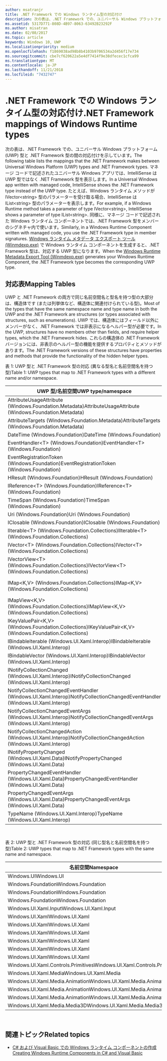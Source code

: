 ```yaml
---
author: msatranjr
title: .NET Framework での Windows ランタイム型の対応付け
description: 次の表は、.NET Framework での、ユニバーサル Windows プラットフォーム (UWP) 型と .NET Framework 型の間の対応付けを示しています。
ms.assetid: 5317D771-808D-4B97-8063-63492B23292F
ms.author: misatran
ms.date: 02/08/2017
ms.topic: article
keywords: Windows 10, UWP
ms.localizationpriority: medium
ms.openlocfilehash: f1869038ad98b8b4103b9706534a2d456f17e734
ms.sourcegitcommit: cbe7cf620622a5e4df7414f9e38dfecec1cfca99
ms.translationtype: MT
ms.contentlocale: ja-JP
ms.lasthandoff: 11/21/2018
ms.locfileid: "7432747"
---
```

# <a name="net-framework-mappings-of-windows-runtime-types"></a><span data-ttu-id="7226c-104">.NET Framework での Windows ランタイム型の対応付け</span><span class="sxs-lookup"><span data-stu-id="7226c-104">.NET Framework mappings of Windows Runtime types</span></span>



<span data-ttu-id="7226c-105">次の表は、.NET Framework での、ユニバーサル Windows プラットフォーム (UWP) 型と .NET Framework 型の間の対応付けを示しています。</span><span class="sxs-lookup"><span data-stu-id="7226c-105">The following table lists the mappings that the .NET Framework makes between Universal Windows Platform (UWP) types and .NET Framework types.</span></span> <span data-ttu-id="7226c-106">マネージ コードで記述されたユニバーサル Windows アプリでは、IntelliSense は UWP 型ではなく .NET Framework 型を表示します。</span><span class="sxs-lookup"><span data-stu-id="7226c-106">In a Universal Windows app written with managed code, IntelliSense shows the .NET Framework type instead of the UWP type.</span></span> <span data-ttu-id="7226c-107">たとえば、Windows ランタイム メソッドが IVector&lt;string&gt; 型のパラメーターを受け取る場合、IntelliSense は IList&lt;string&gt; 型のパラメーターを表示します。</span><span class="sxs-lookup"><span data-stu-id="7226c-107">For example, if a Windows Runtime method takes a parameter of type IVector&lt;string&gt;, IntelliSense shows a parameter of type IList&lt;string&gt;.</span></span> <span data-ttu-id="7226c-108">同様に、マネージ コードで記述された Windows ランタイム コンポーネントでは、.NET Framework 型をメンバーのシグネチャ内で使います。</span><span class="sxs-lookup"><span data-stu-id="7226c-108">Similarly, in a Windows Runtime Component written with managed code, you use the .NET Framework type in member signatures.</span></span> <span data-ttu-id="7226c-109">[Windows ランタイム メタデータ エクスポート ツール (Winmdexp.exe)](https://msdn.microsoft.com/library/hh925576.aspx) で Windows ランタイム コンポーネントを生成すると、.NET Framework 型は、対応する UWP 型になります。</span><span class="sxs-lookup"><span data-stu-id="7226c-109">When the [Windows Runtime Metadata Export Tool (Winmdexp.exe)](https://msdn.microsoft.com/library/hh925576.aspx) generates your Windows Runtime Component, the .NET Framework type becomes the corresponding UWP type.</span></span>

## <a name="mapping-tables"></a><span data-ttu-id="7226c-110">対応表</span><span class="sxs-lookup"><span data-stu-id="7226c-110">Mapping Tables</span></span>


<span data-ttu-id="7226c-111">UWP と .NET Framework の両方で同じ名前空間名と型名を持つ型の大部分は、構造体です (または列挙体など、構造体に関連付けられている型)。</span><span class="sxs-lookup"><span data-stu-id="7226c-111">Most of the types that have the same namespace name and type name in both the UWP and the .NET Framework are structures (or types associated with structures, such as enumerations).</span></span> <span data-ttu-id="7226c-112">UWP では、構造体にはフィールド以外にメンバーがなく、.NET Framework では非表示になるヘルパー型が必要です。</span><span class="sxs-lookup"><span data-stu-id="7226c-112">In the UWP, structures have no members other than fields, and require helper types, which the .NET Framework hides.</span></span> <span data-ttu-id="7226c-113">これらの構造体の .NET Framework バージョンには、非表示のヘルパー型の機能を提供するプロパティとメソッドがあります。</span><span class="sxs-lookup"><span data-stu-id="7226c-113">The .NET Framework versions of these structures have properties and methods that provide the functionality of the hidden helper types.</span></span>

<span data-ttu-id="7226c-114">表 1: UWP 型と .NET Framework 型の対応 (異なる型名と名前空間名を持つ型)</span><span class="sxs-lookup"><span data-stu-id="7226c-114">Table 1: UWP types that map to .NET Framework types with a different name and/or namespace.</span></span>

| <span data-ttu-id="7226c-115">UWP 型/名前空間</span><span class="sxs-lookup"><span data-stu-id="7226c-115">UWP type/namespace</span></span>                                            | <span data-ttu-id="7226c-116">.NET Framework 型/名前空間</span><span class="sxs-lookup"><span data-stu-id="7226c-116">.NET Framework type/namespace</span></span>                                          | <span data-ttu-id="7226c-117">.NET Framework アセンブリ</span><span class="sxs-lookup"><span data-stu-id="7226c-117">.NET Framework assembly</span></span>                           |
|---------------------------------------------------------------|------------------------------------------------------------------------|---------------------------------------------------|
| <span data-ttu-id="7226c-118">AttributeUsageAttribute (Windows.Foundation.Metadata)</span><span class="sxs-lookup"><span data-stu-id="7226c-118">AttributeUsageAttribute (Windows.Foundation.Metadata)</span></span>         | <span data-ttu-id="7226c-119">AttributeUsageAttribute (System)</span><span class="sxs-lookup"><span data-stu-id="7226c-119">AttributeUsageAttribute (System)</span></span>                                       | <span data-ttu-id="7226c-120">System.Runtime.dll</span><span class="sxs-lookup"><span data-stu-id="7226c-120">System.Runtime.dll</span></span>                                |
| <span data-ttu-id="7226c-121">AttributeTargets (Windows.Foundation.Metadata)</span><span class="sxs-lookup"><span data-stu-id="7226c-121">AttributeTargets (Windows.Foundation.Metadata)</span></span>                | <span data-ttu-id="7226c-122">AttributeTargets (System)</span><span class="sxs-lookup"><span data-stu-id="7226c-122">AttributeTargets (System)</span></span>                                              | <span data-ttu-id="7226c-123">System.Runtime.dll</span><span class="sxs-lookup"><span data-stu-id="7226c-123">System.Runtime.dll</span></span>                                |
| <span data-ttu-id="7226c-124">DateTime (Windows.Foundation)</span><span class="sxs-lookup"><span data-stu-id="7226c-124">DateTime (Windows.Foundation)</span></span>                                 | <span data-ttu-id="7226c-125">DateTimeOffset (System)</span><span class="sxs-lookup"><span data-stu-id="7226c-125">DateTimeOffset (System)</span></span>                                                | <span data-ttu-id="7226c-126">System.Runtime.dll</span><span class="sxs-lookup"><span data-stu-id="7226c-126">System.Runtime.dll</span></span>                                |
| <span data-ttu-id="7226c-127">EventHandler&lt;T&gt; (Windows.Foundation)</span><span class="sxs-lookup"><span data-stu-id="7226c-127">EventHandler&lt;T&gt; (Windows.Foundation)</span></span>                    | <span data-ttu-id="7226c-128">EventHandler&lt;T&gt; (System)</span><span class="sxs-lookup"><span data-stu-id="7226c-128">EventHandler&lt;T&gt; (System)</span></span>                                         | <span data-ttu-id="7226c-129">System.Runtime.dll</span><span class="sxs-lookup"><span data-stu-id="7226c-129">System.Runtime.dll</span></span>                                |
| <span data-ttu-id="7226c-130">EventRegistrationToken (Windows.Foundation)</span><span class="sxs-lookup"><span data-stu-id="7226c-130">EventRegistrationToken (Windows.Foundation)</span></span>                   | <span data-ttu-id="7226c-131">EventRegistrationToken (System.Runtime.InteropServices.WindowsRuntime)</span><span class="sxs-lookup"><span data-stu-id="7226c-131">EventRegistrationToken (System.Runtime.InteropServices.WindowsRuntime)</span></span> | <span data-ttu-id="7226c-132">System.Runtime.InteropServices.WindowsRuntime.dll</span><span class="sxs-lookup"><span data-stu-id="7226c-132">System.Runtime.InteropServices.WindowsRuntime.dll</span></span> |
| <span data-ttu-id="7226c-133">HResult (Windows.Foundation)</span><span class="sxs-lookup"><span data-stu-id="7226c-133">HResult (Windows.Foundation)</span></span>                                  | <span data-ttu-id="7226c-134">Exception (System)</span><span class="sxs-lookup"><span data-stu-id="7226c-134">Exception (System)</span></span>                                                     | <span data-ttu-id="7226c-135">System.Runtime.dll</span><span class="sxs-lookup"><span data-stu-id="7226c-135">System.Runtime.dll</span></span>                                |
| <span data-ttu-id="7226c-136">IReference&lt;T&gt; (Windows.Foundation)</span><span class="sxs-lookup"><span data-stu-id="7226c-136">IReference&lt;T&gt; (Windows.Foundation)</span></span>                      | <span data-ttu-id="7226c-137">Nullable&lt;T&gt; (System)</span><span class="sxs-lookup"><span data-stu-id="7226c-137">Nullable&lt;T&gt; (System)</span></span>                                             | <span data-ttu-id="7226c-138">System.Runtime.dll</span><span class="sxs-lookup"><span data-stu-id="7226c-138">System.Runtime.dll</span></span>                                |
| <span data-ttu-id="7226c-139">TimeSpan (Windows.Foundation)</span><span class="sxs-lookup"><span data-stu-id="7226c-139">TimeSpan (Windows.Foundation)</span></span>                                 | <span data-ttu-id="7226c-140">TimeSpan (System)</span><span class="sxs-lookup"><span data-stu-id="7226c-140">TimeSpan (System)</span></span>                                                      | <span data-ttu-id="7226c-141">System.Runtime.dll</span><span class="sxs-lookup"><span data-stu-id="7226c-141">System.Runtime.dll</span></span>                                |
| <span data-ttu-id="7226c-142">Uri (Windows.Foundation)</span><span class="sxs-lookup"><span data-stu-id="7226c-142">Uri (Windows.Foundation)</span></span>                                      | <span data-ttu-id="7226c-143">Uri (System)</span><span class="sxs-lookup"><span data-stu-id="7226c-143">Uri (System)</span></span>                                                           | <span data-ttu-id="7226c-144">System.Runtime.dll</span><span class="sxs-lookup"><span data-stu-id="7226c-144">System.Runtime.dll</span></span>                                |
| <span data-ttu-id="7226c-145">IClosable (Windows.Foundation)</span><span class="sxs-lookup"><span data-stu-id="7226c-145">IClosable (Windows.Foundation)</span></span>                                | <span data-ttu-id="7226c-146">IDisposable (System)</span><span class="sxs-lookup"><span data-stu-id="7226c-146">IDisposable (System)</span></span>                                                   | <span data-ttu-id="7226c-147">System.Runtime.dll</span><span class="sxs-lookup"><span data-stu-id="7226c-147">System.Runtime.dll</span></span>                                |
| <span data-ttu-id="7226c-148">IIterable&lt;T&gt; (Windows.Foundation.Collections)</span><span class="sxs-lookup"><span data-stu-id="7226c-148">IIterable&lt;T&gt; (Windows.Foundation.Collections)</span></span>           | <span data-ttu-id="7226c-149">IEnumerable&lt;T&gt; (System.Collections.Generic)</span><span class="sxs-lookup"><span data-stu-id="7226c-149">IEnumerable&lt;T&gt; (System.Collections.Generic)</span></span>                      | <span data-ttu-id="7226c-150">System.Runtime.dll</span><span class="sxs-lookup"><span data-stu-id="7226c-150">System.Runtime.dll</span></span>                                |
| <span data-ttu-id="7226c-151">IVector&lt;T&gt; (Windows.Foundation.Collections)</span><span class="sxs-lookup"><span data-stu-id="7226c-151">IVector&lt;T&gt; (Windows.Foundation.Collections)</span></span>             | <span data-ttu-id="7226c-152">IList&lt;T&gt; (System.Collections.Generic)</span><span class="sxs-lookup"><span data-stu-id="7226c-152">IList&lt;T&gt; (System.Collections.Generic)</span></span>                            | <span data-ttu-id="7226c-153">System.Runtime.dll</span><span class="sxs-lookup"><span data-stu-id="7226c-153">System.Runtime.dll</span></span>                                |
| <span data-ttu-id="7226c-154">IVectorView&lt;T&gt; (Windows.Foundation.Collections)</span><span class="sxs-lookup"><span data-stu-id="7226c-154">IVectorView&lt;T&gt; (Windows.Foundation.Collections)</span></span>         | <span data-ttu-id="7226c-155">IReadOnlyList&lt;T&gt; (System.Collections.Generic)</span><span class="sxs-lookup"><span data-stu-id="7226c-155">IReadOnlyList&lt;T&gt; (System.Collections.Generic)</span></span>                    | <span data-ttu-id="7226c-156">System.Runtime.dll</span><span class="sxs-lookup"><span data-stu-id="7226c-156">System.Runtime.dll</span></span>                                |
| <span data-ttu-id="7226c-157">IMap&lt;K,V&gt; (Windows.Foundation.Collections)</span><span class="sxs-lookup"><span data-stu-id="7226c-157">IMap&lt;K,V&gt; (Windows.Foundation.Collections)</span></span>              | <span data-ttu-id="7226c-158">IDictionary&lt;TKey,TValue&gt; (System.Collections.Generic)</span><span class="sxs-lookup"><span data-stu-id="7226c-158">IDictionary&lt;TKey,TValue&gt; (System.Collections.Generic)</span></span>            | <span data-ttu-id="7226c-159">System.Runtime.dll</span><span class="sxs-lookup"><span data-stu-id="7226c-159">System.Runtime.dll</span></span>                                |
| <span data-ttu-id="7226c-160">IMapView&lt;K,V&gt; (Windows.Foundation.Collections)</span><span class="sxs-lookup"><span data-stu-id="7226c-160">IMapView&lt;K,V&gt; (Windows.Foundation.Collections)</span></span>          | <span data-ttu-id="7226c-161">IReadOnlyDictionary&lt;TKey,TValue&gt; (System.Collections.Generic)</span><span class="sxs-lookup"><span data-stu-id="7226c-161">IReadOnlyDictionary&lt;TKey,TValue&gt; (System.Collections.Generic)</span></span>    | <span data-ttu-id="7226c-162">System.Runtime.dll</span><span class="sxs-lookup"><span data-stu-id="7226c-162">System.Runtime.dll</span></span>                                |
| <span data-ttu-id="7226c-163">IKeyValuePair&lt;K,V&gt; (Windows.Foundation.Collections)</span><span class="sxs-lookup"><span data-stu-id="7226c-163">IKeyValuePair&lt;K,V&gt; (Windows.Foundation.Collections)</span></span>     | <span data-ttu-id="7226c-164">KeyValuePair&lt;TKey,TValue&gt; (System.Collections.Generic)</span><span class="sxs-lookup"><span data-stu-id="7226c-164">KeyValuePair&lt;TKey,TValue&gt; (System.Collections.Generic)</span></span>           | <span data-ttu-id="7226c-165">System.Runtime.dll</span><span class="sxs-lookup"><span data-stu-id="7226c-165">System.Runtime.dll</span></span>                                |
| <span data-ttu-id="7226c-166">IBindableIterable (Windows.UI.Xaml.Interop)</span><span class="sxs-lookup"><span data-stu-id="7226c-166">IBindableIterable (Windows.UI.Xaml.Interop)</span></span>                   | <span data-ttu-id="7226c-167">IEnumerable (System.Collections)</span><span class="sxs-lookup"><span data-stu-id="7226c-167">IEnumerable (System.Collections)</span></span>                                       | <span data-ttu-id="7226c-168">System.Runtime.dll</span><span class="sxs-lookup"><span data-stu-id="7226c-168">System.Runtime.dll</span></span>                                |
| <span data-ttu-id="7226c-169">IBindableVector (Windows.UI.Xaml.Interop)</span><span class="sxs-lookup"><span data-stu-id="7226c-169">IBindableVector (Windows.UI.Xaml.Interop)</span></span>                     | <span data-ttu-id="7226c-170">IList (System.Collections)</span><span class="sxs-lookup"><span data-stu-id="7226c-170">IList (System.Collections)</span></span>                                             | <span data-ttu-id="7226c-171">System.Runtime.dll</span><span class="sxs-lookup"><span data-stu-id="7226c-171">System.Runtime.dll</span></span>                                |
| <span data-ttu-id="7226c-172">INotifyCollectionChanged (Windows.UI.Xaml.Interop)</span><span class="sxs-lookup"><span data-stu-id="7226c-172">INotifyCollectionChanged (Windows.UI.Xaml.Interop)</span></span>            | <span data-ttu-id="7226c-173">INotifyCollectionChanged (System.Collections.Specialized)</span><span class="sxs-lookup"><span data-stu-id="7226c-173">INotifyCollectionChanged (System.Collections.Specialized)</span></span>              | <span data-ttu-id="7226c-174">System.ObjectModel.dll</span><span class="sxs-lookup"><span data-stu-id="7226c-174">System.ObjectModel.dll</span></span>                            |
| <span data-ttu-id="7226c-175">NotifyCollectionChangedEventHandler (Windows.UI.Xaml.Interop)</span><span class="sxs-lookup"><span data-stu-id="7226c-175">NotifyCollectionChangedEventHandler (Windows.UI.Xaml.Interop)</span></span> | <span data-ttu-id="7226c-176">NotifyCollectionChangedEventHandler (System.Collections.Specialized)</span><span class="sxs-lookup"><span data-stu-id="7226c-176">NotifyCollectionChangedEventHandler (System.Collections.Specialized)</span></span>   | <span data-ttu-id="7226c-177">System.ObjectModel.dll</span><span class="sxs-lookup"><span data-stu-id="7226c-177">System.ObjectModel.dll</span></span>                            |
| <span data-ttu-id="7226c-178">NotifyCollectionChangedEventArgs (Windows.UI.Xaml.Interop)</span><span class="sxs-lookup"><span data-stu-id="7226c-178">NotifyCollectionChangedEventArgs (Windows.UI.Xaml.Interop)</span></span>    | <span data-ttu-id="7226c-179">NotifyCollectionChangedEventArgs (System.Collections.Specialized)</span><span class="sxs-lookup"><span data-stu-id="7226c-179">NotifyCollectionChangedEventArgs (System.Collections.Specialized)</span></span>      | <span data-ttu-id="7226c-180">System.ObjectModel.dll</span><span class="sxs-lookup"><span data-stu-id="7226c-180">System.ObjectModel.dll</span></span>                            |
| <span data-ttu-id="7226c-181">NotifyCollectionChangedAction (Windows.UI.Xaml.Interop)</span><span class="sxs-lookup"><span data-stu-id="7226c-181">NotifyCollectionChangedAction (Windows.UI.Xaml.Interop)</span></span>       | <span data-ttu-id="7226c-182">NotifyCollectionChangedAction (System.Collections.Specialized)</span><span class="sxs-lookup"><span data-stu-id="7226c-182">NotifyCollectionChangedAction (System.Collections.Specialized)</span></span>         | <span data-ttu-id="7226c-183">System.ObjectModel.dll</span><span class="sxs-lookup"><span data-stu-id="7226c-183">System.ObjectModel.dll</span></span>                            |
| <span data-ttu-id="7226c-184">INotifyPropertyChanged (Windows.UI.Xaml.Data)</span><span class="sxs-lookup"><span data-stu-id="7226c-184">INotifyPropertyChanged (Windows.UI.Xaml.Data)</span></span>                 | <span data-ttu-id="7226c-185">INotifyPropertyChanged (System.ComponentModel)</span><span class="sxs-lookup"><span data-stu-id="7226c-185">INotifyPropertyChanged (System.ComponentModel)</span></span>                         | <span data-ttu-id="7226c-186">System.ObjectModel.dll</span><span class="sxs-lookup"><span data-stu-id="7226c-186">System.ObjectModel.dll</span></span>                            |
| <span data-ttu-id="7226c-187">PropertyChangedEventHandler (Windows.UI.Xaml.Data)</span><span class="sxs-lookup"><span data-stu-id="7226c-187">PropertyChangedEventHandler (Windows.UI.Xaml.Data)</span></span>            | <span data-ttu-id="7226c-188">PropertyChangedEventHandler (System.ComponentModel)</span><span class="sxs-lookup"><span data-stu-id="7226c-188">PropertyChangedEventHandler (System.ComponentModel)</span></span>                    | <span data-ttu-id="7226c-189">System.ObjectModel.dll</span><span class="sxs-lookup"><span data-stu-id="7226c-189">System.ObjectModel.dll</span></span>                            |
| <span data-ttu-id="7226c-190">PropertyChangedEventArgs (Windows.UI.Xaml.Data)</span><span class="sxs-lookup"><span data-stu-id="7226c-190">PropertyChangedEventArgs (Windows.UI.Xaml.Data)</span></span>               | <span data-ttu-id="7226c-191">PropertyChangedEventArgs (System.ComponentModel)</span><span class="sxs-lookup"><span data-stu-id="7226c-191">PropertyChangedEventArgs (System.ComponentModel)</span></span>                       | <span data-ttu-id="7226c-192">System.ObjectModel.dll</span><span class="sxs-lookup"><span data-stu-id="7226c-192">System.ObjectModel.dll</span></span>                            |
| <span data-ttu-id="7226c-193">TypeName (Windows.UI.Xaml.Interop)</span><span class="sxs-lookup"><span data-stu-id="7226c-193">TypeName (Windows.UI.Xaml.Interop)</span></span>                            | <span data-ttu-id="7226c-194">Type (System)</span><span class="sxs-lookup"><span data-stu-id="7226c-194">Type (System)</span></span>                                                          | <span data-ttu-id="7226c-195">System.Runtime.dll</span><span class="sxs-lookup"><span data-stu-id="7226c-195">System.Runtime.dll</span></span>                                |

 

<span data-ttu-id="7226c-196">表 2: UWP 型と .NET Framework 型の対応 (同じ型名と名前空間名を持つ型)</span><span class="sxs-lookup"><span data-stu-id="7226c-196">Table 2: UWP types that map to .NET Framework types with the same name and namespace.</span></span>

| <span data-ttu-id="7226c-197">名前空間</span><span class="sxs-lookup"><span data-stu-id="7226c-197">Namespace</span></span>                           | <span data-ttu-id="7226c-198">型</span><span class="sxs-lookup"><span data-stu-id="7226c-198">Type</span></span>               | <span data-ttu-id="7226c-199">.NET Framework アセンブリ</span><span class="sxs-lookup"><span data-stu-id="7226c-199">.NET Framework assembly</span></span>                   |
|-------------------------------------|--------------------|-------------------------------------------|
| <span data-ttu-id="7226c-200">Windows.UI</span><span class="sxs-lookup"><span data-stu-id="7226c-200">Windows.UI</span></span>                          | <span data-ttu-id="7226c-201">Color</span><span class="sxs-lookup"><span data-stu-id="7226c-201">Color</span></span>              | <span data-ttu-id="7226c-202">System.Runtime.WindowsRuntime.dll</span><span class="sxs-lookup"><span data-stu-id="7226c-202">System.Runtime.WindowsRuntime.dll</span></span>         |
| <span data-ttu-id="7226c-203">Windows.Foundation</span><span class="sxs-lookup"><span data-stu-id="7226c-203">Windows.Foundation</span></span>                  | <span data-ttu-id="7226c-204">Point</span><span class="sxs-lookup"><span data-stu-id="7226c-204">Point</span></span>              | <span data-ttu-id="7226c-205">System.Runtime.WindowsRuntime.dll</span><span class="sxs-lookup"><span data-stu-id="7226c-205">System.Runtime.WindowsRuntime.dll</span></span>         |
| <span data-ttu-id="7226c-206">Windows.Foundation</span><span class="sxs-lookup"><span data-stu-id="7226c-206">Windows.Foundation</span></span>                  | <span data-ttu-id="7226c-207">Rect</span><span class="sxs-lookup"><span data-stu-id="7226c-207">Rect</span></span>               | <span data-ttu-id="7226c-208">System.Runtime.WindowsRuntime.dll</span><span class="sxs-lookup"><span data-stu-id="7226c-208">System.Runtime.WindowsRuntime.dll</span></span>         |
| <span data-ttu-id="7226c-209">Windows.Foundation</span><span class="sxs-lookup"><span data-stu-id="7226c-209">Windows.Foundation</span></span>                  | <span data-ttu-id="7226c-210">Size</span><span class="sxs-lookup"><span data-stu-id="7226c-210">Size</span></span>               | <span data-ttu-id="7226c-211">System.Runtime.WindowsRuntime.dll</span><span class="sxs-lookup"><span data-stu-id="7226c-211">System.Runtime.WindowsRuntime.dll</span></span>         |
| <span data-ttu-id="7226c-212">Windows.UI.Xaml.Input</span><span class="sxs-lookup"><span data-stu-id="7226c-212">Windows.UI.Xaml.Input</span></span>               | <span data-ttu-id="7226c-213">ICommand</span><span class="sxs-lookup"><span data-stu-id="7226c-213">ICommand</span></span>           | <span data-ttu-id="7226c-214">System.ObjectModel.dll</span><span class="sxs-lookup"><span data-stu-id="7226c-214">System.ObjectModel.dll</span></span>                    |
| <span data-ttu-id="7226c-215">Windows.UI.Xaml</span><span class="sxs-lookup"><span data-stu-id="7226c-215">Windows.UI.Xaml</span></span>                     | <span data-ttu-id="7226c-216">CornerRadius</span><span class="sxs-lookup"><span data-stu-id="7226c-216">CornerRadius</span></span>       | <span data-ttu-id="7226c-217">System.Runtime.WindowsRuntime.UI.Xaml.dll</span><span class="sxs-lookup"><span data-stu-id="7226c-217">System.Runtime.WindowsRuntime.UI.Xaml.dll</span></span> |
| <span data-ttu-id="7226c-218">Windows.UI.Xaml</span><span class="sxs-lookup"><span data-stu-id="7226c-218">Windows.UI.Xaml</span></span>                     | <span data-ttu-id="7226c-219">Duration</span><span class="sxs-lookup"><span data-stu-id="7226c-219">Duration</span></span>           | <span data-ttu-id="7226c-220">System.Runtime.WindowsRuntime.UI.Xaml.dll</span><span class="sxs-lookup"><span data-stu-id="7226c-220">System.Runtime.WindowsRuntime.UI.Xaml.dll</span></span> |
| <span data-ttu-id="7226c-221">Windows.UI.Xaml</span><span class="sxs-lookup"><span data-stu-id="7226c-221">Windows.UI.Xaml</span></span>                     | <span data-ttu-id="7226c-222">DurationType</span><span class="sxs-lookup"><span data-stu-id="7226c-222">DurationType</span></span>       | <span data-ttu-id="7226c-223">System.Runtime.WindowsRuntime.UI.Xaml.dll</span><span class="sxs-lookup"><span data-stu-id="7226c-223">System.Runtime.WindowsRuntime.UI.Xaml.dll</span></span> |
| <span data-ttu-id="7226c-224">Windows.UI.Xaml</span><span class="sxs-lookup"><span data-stu-id="7226c-224">Windows.UI.Xaml</span></span>                     | <span data-ttu-id="7226c-225">GridLength</span><span class="sxs-lookup"><span data-stu-id="7226c-225">GridLength</span></span>         | <span data-ttu-id="7226c-226">System.Runtime.WindowsRuntime.UI.Xaml.dll</span><span class="sxs-lookup"><span data-stu-id="7226c-226">System.Runtime.WindowsRuntime.UI.Xaml.dll</span></span> |
| <span data-ttu-id="7226c-227">Windows.UI.Xaml</span><span class="sxs-lookup"><span data-stu-id="7226c-227">Windows.UI.Xaml</span></span>                     | <span data-ttu-id="7226c-228">GridUnitType</span><span class="sxs-lookup"><span data-stu-id="7226c-228">GridUnitType</span></span>       | <span data-ttu-id="7226c-229">System.Runtime.WindowsRuntime.UI.Xaml.dll</span><span class="sxs-lookup"><span data-stu-id="7226c-229">System.Runtime.WindowsRuntime.UI.Xaml.dll</span></span> |
| <span data-ttu-id="7226c-230">Windows.UI.Xaml</span><span class="sxs-lookup"><span data-stu-id="7226c-230">Windows.UI.Xaml</span></span>                     | <span data-ttu-id="7226c-231">Thickness</span><span class="sxs-lookup"><span data-stu-id="7226c-231">Thickness</span></span>          | <span data-ttu-id="7226c-232">System.Runtime.WindowsRuntime.UI.Xaml.dll</span><span class="sxs-lookup"><span data-stu-id="7226c-232">System.Runtime.WindowsRuntime.UI.Xaml.dll</span></span> |
| <span data-ttu-id="7226c-233">Windows.UI.Xaml.Controls.Primitives</span><span class="sxs-lookup"><span data-stu-id="7226c-233">Windows.UI.Xaml.Controls.Primitives</span></span> | <span data-ttu-id="7226c-234">GeneratorPosition</span><span class="sxs-lookup"><span data-stu-id="7226c-234">GeneratorPosition</span></span>  | <span data-ttu-id="7226c-235">System.Runtime.WindowsRuntime.UI.Xaml.dll</span><span class="sxs-lookup"><span data-stu-id="7226c-235">System.Runtime.WindowsRuntime.UI.Xaml.dll</span></span> |
| <span data-ttu-id="7226c-236">Windows.UI.Xaml.Media</span><span class="sxs-lookup"><span data-stu-id="7226c-236">Windows.UI.Xaml.Media</span></span>               | <span data-ttu-id="7226c-237">Matrix</span><span class="sxs-lookup"><span data-stu-id="7226c-237">Matrix</span></span>             | <span data-ttu-id="7226c-238">System.Runtime.WindowsRuntime.UI.Xaml.dll</span><span class="sxs-lookup"><span data-stu-id="7226c-238">System.Runtime.WindowsRuntime.UI.Xaml.dll</span></span> |
| <span data-ttu-id="7226c-239">Windows.UI.Xaml.Media.Animation</span><span class="sxs-lookup"><span data-stu-id="7226c-239">Windows.UI.Xaml.Media.Animation</span></span>     | <span data-ttu-id="7226c-240">KeyTime</span><span class="sxs-lookup"><span data-stu-id="7226c-240">KeyTime</span></span>            | <span data-ttu-id="7226c-241">System.Runtime.WindowsRuntime.UI.Xaml.dll</span><span class="sxs-lookup"><span data-stu-id="7226c-241">System.Runtime.WindowsRuntime.UI.Xaml.dll</span></span> |
| <span data-ttu-id="7226c-242">Windows.UI.Xaml.Media.Animation</span><span class="sxs-lookup"><span data-stu-id="7226c-242">Windows.UI.Xaml.Media.Animation</span></span>     | <span data-ttu-id="7226c-243">RepeatBehavior</span><span class="sxs-lookup"><span data-stu-id="7226c-243">RepeatBehavior</span></span>     | <span data-ttu-id="7226c-244">System.Runtime.WindowsRuntime.UI.Xaml.dll</span><span class="sxs-lookup"><span data-stu-id="7226c-244">System.Runtime.WindowsRuntime.UI.Xaml.dll</span></span> |
| <span data-ttu-id="7226c-245">Windows.UI.Xaml.Media.Animation</span><span class="sxs-lookup"><span data-stu-id="7226c-245">Windows.UI.Xaml.Media.Animation</span></span>     | <span data-ttu-id="7226c-246">RepeatBehaviorType</span><span class="sxs-lookup"><span data-stu-id="7226c-246">RepeatBehaviorType</span></span> | <span data-ttu-id="7226c-247">System.Runtime.WindowsRuntime.UI.Xaml.dll</span><span class="sxs-lookup"><span data-stu-id="7226c-247">System.Runtime.WindowsRuntime.UI.Xaml.dll</span></span> |
| <span data-ttu-id="7226c-248">Windows.UI.Xaml.Media.Media3D</span><span class="sxs-lookup"><span data-stu-id="7226c-248">Windows.UI.Xaml.Media.Media3D</span></span>       | <span data-ttu-id="7226c-249">Matrix3D</span><span class="sxs-lookup"><span data-stu-id="7226c-249">Matrix3D</span></span>           | <span data-ttu-id="7226c-250">System.Runtime.WindowsRuntime.UI.Xaml.dll</span><span class="sxs-lookup"><span data-stu-id="7226c-250">System.Runtime.WindowsRuntime.UI.Xaml.dll</span></span> |

 

## <a name="related-topics"></a><span data-ttu-id="7226c-251">関連トピック</span><span class="sxs-lookup"><span data-stu-id="7226c-251">Related topics</span></span>

* [<span data-ttu-id="7226c-252">C# および Visual Basic での Windows ランタイム コンポーネントの作成</span><span class="sxs-lookup"><span data-stu-id="7226c-252">Creating Windows Runtime Components in C# and Visual Basic</span></span>](creating-windows-runtime-components-in-csharp-and-visual-basic.md)
